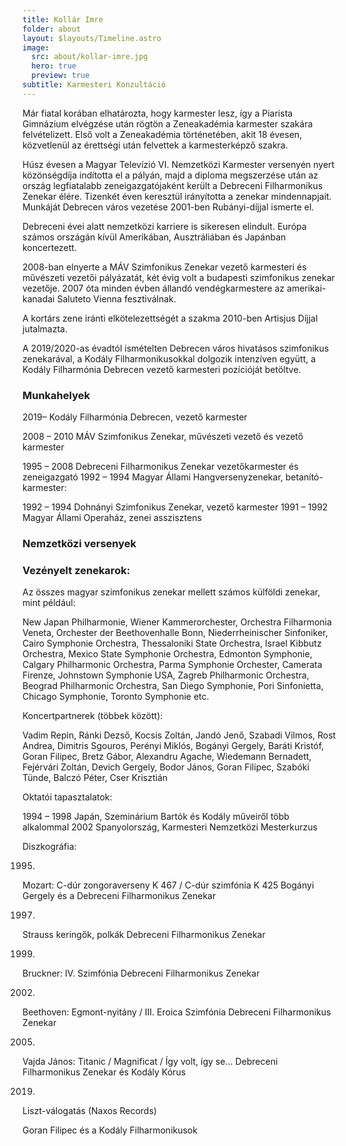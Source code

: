 ```yaml
---
title: Kollár Imre
folder: about
layout: $layouts/Timeline.astro
image:
  src: about/kollar-imre.jpg
  hero: true
  preview: true
subtitle: Karmesteri Konzultáció
---
```

Már fiatal korában elhatározta, hogy karmester lesz, így a Piarista Gimnázium elvégzése után rögtön a Zeneakadémia karmester szakára felvételizett. Első volt a Zeneakadémia történetében, akit 18 évesen, közvetlenül az érettségi után felvettek a karmesterképző szakra.

Húsz évesen a Magyar Televízió VI. Nemzetközi Karmester versenyén nyert közönségdíja indította el a pályán, majd a diploma megszerzése után az ország legfiatalabb zeneigazgatójaként került a Debreceni Filharmonikus Zenekar élére. Tizenkét éven keresztül irányította a zenekar mindennapjait. Munkáját Debrecen város vezetése 2001-ben Rubányi-díjjal ismerte el.

Debreceni évei alatt nemzetközi karriere is sikeresen elindult. Európa számos országán kívül Amerikában, Ausztráliában és Japánban koncertezett.

2008-ban elnyerte a MÁV Szimfonikus Zenekar vezető karmesteri és művészeti vezetői pályázatát, két évig volt a budapesti szimfonikus zenekar vezetője. 2007 óta minden évben állandó vendégkarmestere az amerikai-kanadai Saluteto Vienna fesztiválnak.

A kortárs zene iránti elkötelezettségét a szakma 2010-ben Artisjus Díjjal jutalmazta.

A 2019/2020-as évadtól ismételten Debrecen város hivatásos szimfonikus zenekarával, a Kodály Filharmonikusokkal dolgozik intenzíven együtt, a Kodály Filharmónia Debrecen vezető karmesteri pozícióját betöltve.

### Munkahelyek

2019– Kodály Filharmónia Debrecen, vezető karmester

2008 – 2010 MÁV Szimfonikus Zenekar, művészeti vezető és vezető karmester

1995 – 2008 Debreceni Filharmonikus Zenekar vezetőkarmester és zeneigazgató 1992 – 1994 Magyar Állami Hangversenyzenekar, betanító-karmester:

1992 – 1994 Dohnányi Szimfonikus Zenekar, vezető karmester 1991 – 1992 Magyar Állami Operaház, zenei asszisztens

### Nemzetközi versenyek

### Vezényelt zenekarok:

Az összes magyar szimfonikus zenekar mellett számos külföldi zenekar, mint például:



New Japan Philharmonie, Wiener Kammerorchester, Orchestra Filharmonia Veneta, Orchester der Beethovenhalle Bonn, Niederrheinischer Sinfoniker, Cairo Symphonie Orchestra, Thessaloniki State Orchestra, Israel Kibbutz Orchestra, Mexico State Symphonie Orchestra, Edmonton Symphonie, Calgary Philharmonic Orchestra, Parma Symphonie Orchester, Camerata Firenze, Johnstown Symphonie USA, Zagreb Philharmonic Orchestra, Beograd Philharmonic Orchestra, San Diego Symphonie, Pori Sinfonietta, Chicago Symphonie, Toronto Symphonie etc.







Koncertpartnerek (többek között):



Vadim Repin, Ránki Dezső, Kocsis Zoltán, Jandó Jenő, Szabadi Vilmos, Rost Andrea, Dimitris Sgouros, Perényi Miklós, Bogányi Gergely, Baráti Kristóf, Goran Filipec, Bretz Gábor, Alexandru Agache, Wiedemann Bernadett, Fejérvári Zoltán, Devich Gergely, Bodor János, Goran Filipec, Szabóki Tünde, Balczó Péter, Cser Krisztián

Oktatói tapasztalatok:



1994 – 1998 Japán, Szeminárium Bartók és Kodály műveiről több alkalommal 2002 Spanyolország, Karmesteri Nemzetközi Mesterkurzus





Diszkográfia:



1995.

Mozart: C-dúr zongoraverseny K 467 / C-dúr szimfónia K 425 Bogányi Gergely és a Debreceni Filharmonikus Zenekar



1997.

Strauss keringők, polkák Debreceni Filharmonikus Zenekar



1999.

Bruckner: IV. Szimfónia Debreceni Filharmonikus Zenekar



2002.

Beethoven: Egmont-nyitány / III. Eroica Szimfónia Debreceni Filharmonikus Zenekar



2005.

Vajda János: Titanic / Magnificat / Így volt, így se… Debreceni Filharmonikus Zenekar és Kodály Kórus



2019.

Liszt-válogatás (Naxos Records)

Goran Filipec és a Kodály Filharmonikusok